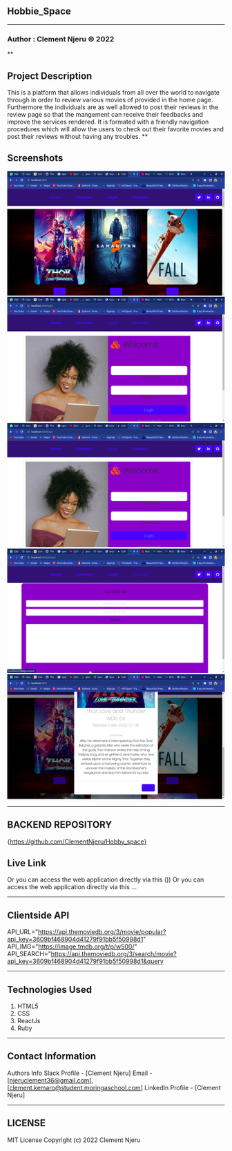 ## Hobbie_Space 
***
### Author : Clement Njeru © 2022
**
## Project Description
This is a platform that allows individuals from all over the world to navigate through in order to review various movies of provided in the home page. Furthermore the individuals are as well allowed to post their reviews in the review page so that the mangement can receive their feedbacks and improve the services rendered. It is formated with a friendly navigation procedures which will allow the users to check out their favorite movies and post their reviews without having any troubles.
**
## Screenshots
 ![image](./src/Assets/Screenshot1.png)
 ![image](./src/Assets/Screenshot3.png)
 ![image](./src/Assets/Screenshot3.png)
 ![image](./src/Assets/Screenshot4.png)
 ![image](./src/Assets/Screenshot5.png)

***

## BACKEND REPOSITORY
 {https://github.com/ClementNjeru/Hobby_space}

## Live Link
Or you can access the web application directly via this ())
Or you can access the web application directly via this ...
***

## Clientside API
API_URL="https://api.themoviedb.org/3/movie/popular?api_key=3609bf468904d41279f91bb5f50998d1"
API_IMG="https://image.tmdb.org/t/p/w500/"
API_SEARCH="https://api.themoviedb.org/3/search/movie?api_key=3609bf468904d41279f91bb5f50998d1&query

***
## Technologies Used
1. HTML5
2. CSS
3. ReactJs
4. Ruby

***
## Contact Information
Authors Info Slack Profile - [Clement Njeru] 
Email - [njeruclement36@gmail.com], [clement.kemaro@student.moringaschool.com]
LinkedIn Profile - [Clement Njeru]
***
## LICENSE
MIT License
Copyright (c) 2022 Clement Njeru